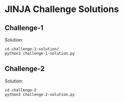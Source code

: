 # JINJA Challenge Solutions

## Challenge-1

Solution:

```shell
cd challenge-1-solution/
python3 challenge-1-solution.py
```

## Challenge-2

Solution:

```shell
cd challenge-2
python3 challenge-2-solution.py
```
